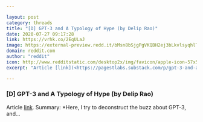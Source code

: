 ```yaml
---

layout: post
category: threads
title: "[D] GPT-3 and A Typology of Hype (by Delip Rao)"
date: 2020-07-27 09:17:28
link: https://vrhk.co/2EqULaJ
image: https://external-preview.redd.it/bMsn8bSjgPgVKQBH2ej3bLkvlsyqhlT2FOtLcK4f-S0.jpg?width=1068&height=559.162303665&auto=webp&crop=1068:559.162303665,smart&s=ed0f7a0d19728b01671eea769ce0ab9cc4a76cb8
domain: reddit.com
author: "reddit"
icon: http://www.redditstatic.com/desktop2x/img/favicon/apple-icon-57x57.png
excerpt: "Article [link](<https://pagestlabs.substack.com/p/gpt-3-and-a-typology-of-hype>). Summary: *Here, I try to deconstruct the buzz about GPT-3, and..."

---
```


### [D] GPT-3 and A Typology of Hype (by Delip Rao)

Article [link](<https://pagestlabs.substack.com/p/gpt-3-and-a-typology-of-hype>). Summary: *Here, I try to deconstruct the buzz about GPT-3, and...